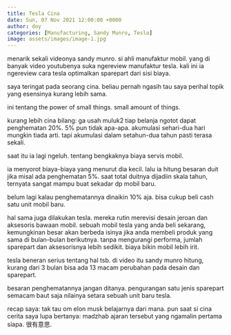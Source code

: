 ```yaml
---
title: Tesla Cina
date: Sun, 07 Nov 2021 12:00:00 +0000
author: doy
categories: [Manufacturing, Sandy Munro, Tesla]
image: assets/images/image-1.jpg
---
```


menarik sekali videonya sandy munro. si ahli manufaktur mobil. yang di banyak video youtubenya suka ngereview manufaktur tesla. kali ini ia ngereview cara tesla optimalkan sparepart dari sisi biaya.

saya teringat pada seorang cina. beliau pernah ngasih tau saya perihal topik yang esensinya kurang lebih sama.

ini tentang the power of small things. small amount of things.

kurang lebih cina bilang: ga usah muluk2 tiap belanja ngotot dapat penghematan 20%. 5% pun tidak apa-apa. akumulasi sehari-dua hari mungkin tiada arti. tapi akumulasi dalam setahun-dua tahun pasti terasa sekali.

saat itu ia lagi ngeluh. tentang bengkaknya biaya servis mobil.

ia menyorot biaya-biaya yang menurut dia kecil. lalu ia hitung besaran duit jika misal ada penghematan 5%. saat total duitnya dijadiin skala tahun, ternyata sangat mampu buat sekadar dp mobil baru.

belum lagi kalau penghematannya dinaikin 10% aja. bisa cukup beli cash satu unit mobil baru.

hal sama juga dilakukan tesla. mereka rutin merevisi desain jeroan dan aksesoris bawaan mobil. sebuah mobil tesla yang anda beli sekarang, kemungkinan besar akan berbeda isinya jika anda membeli produk yang sama di bulan-bulan berikutnya. tanpa mengurangi performa, jumlah sparepart dan aksesorisnya lebih sedikit. biaya bikin mobil lebih irit.

tesla beneran serius tentang hal tsb. di video itu sandy munro hitung, kurang dari 3 bulan bisa ada 13 macam perubahan pada desain dan sparepart.

besaran penghematannya jangan ditanya. pengurangan satu jenis sparepart semacam baut saja nilainya setara sebuah unit baru tesla.

recap saya: tak tau om elon musk belajarnya dari mana. pun saat si cina cerita saya lupa bertanya: madzhab ajaran tersebut yang ngamalin pertama siapa. 很有意思.
